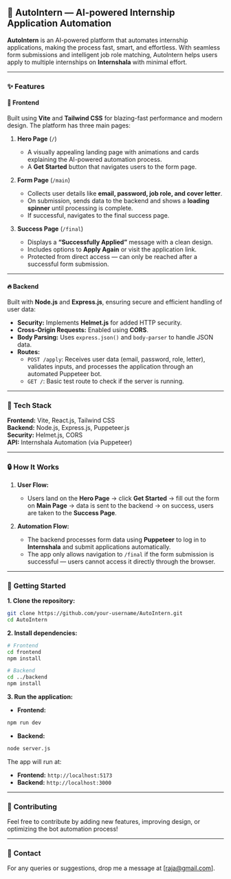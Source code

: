 
## 🌟 AutoIntern — AI-powered Internship Application Automation

**AutoIntern** is an AI-powered platform that automates internship applications, making the process fast, smart, and effortless. With seamless form submissions and intelligent job role matching, AutoIntern helps users apply to multiple internships on **Internshala** with minimal effort.  

---

### ✨ **Features**

#### 🚀 **Frontend**
Built using **Vite** and **Tailwind CSS** for blazing-fast performance and modern design. The platform has three main pages:

1. **Hero Page** (`/`)  
   - A visually appealing landing page with animations and cards explaining the AI-powered automation process.  
   - A **Get Started** button that navigates users to the form page.  

2. **Form Page** (`/main`)  
   - Collects user details like **email, password, job role, and cover letter**.  
   - On submission, sends data to the backend and shows a **loading spinner** until processing is complete.  
   - If successful, navigates to the final success page.  

3. **Success Page** (`/final`)  
   - Displays a **“Successfully Applied”** message with a clean design.  
   - Includes options to **Apply Again** or visit the application link.  
   - Protected from direct access — can only be reached after a successful form submission.  

---

#### 🔥 **Backend**
Built with **Node.js** and **Express.js**, ensuring secure and efficient handling of user data:

- **Security:** Implements **Helmet.js** for added HTTP security.  
- **Cross-Origin Requests:** Enabled using **CORS**.  
- **Body Parsing:** Uses `express.json()` and `body-parser` to handle JSON data.  
- **Routes:**
  - `POST /apply`: Receives user data (email, password, role, letter), validates inputs, and processes the application through an automated Puppeteer bot.  
  - `GET /`: Basic test route to check if the server is running.  

---

### 🧠 **Tech Stack**
**Frontend:** Vite, React.js, Tailwind CSS  
**Backend:** Node.js, Express.js, Puppeteer.js  
**Security:** Helmet.js, CORS  
**API:** Internshala Automation (via Puppeteer)  

---

### 🔒 **How It Works**

1. **User Flow:**  
   - Users land on the **Hero Page** → click **Get Started** → fill out the form on **Main Page** → data is sent to the backend → on success, users are taken to the **Success Page**.  
   
2. **Automation Flow:**  
   - The backend processes form data using **Puppeteer** to log in to **Internshala** and submit applications automatically.  
   - The app only allows navigation to `/final` if the form submission is successful — users cannot access it directly through the browser.  

---

### 🏃 **Getting Started**

**1. Clone the repository:**

```bash
git clone https://github.com/your-username/AutoIntern.git
cd AutoIntern
```

**2. Install dependencies:**

```bash
# Frontend
cd frontend
npm install

# Backend
cd ../backend
npm install
```

**3. Run the application:**

- **Frontend:**  
```bash
npm run dev
```

- **Backend:**  
```bash
node server.js
```

The app will run at:  
- **Frontend:** `http://localhost:5173`  
- **Backend:** `http://localhost:3000`  

---

### 🚨 **Contributing**

Feel free to contribute by adding new features, improving design, or optimizing the bot automation process!  

---

### 📧 **Contact**

For any queries or suggestions, drop me a message at [raja@gmail.com].  


